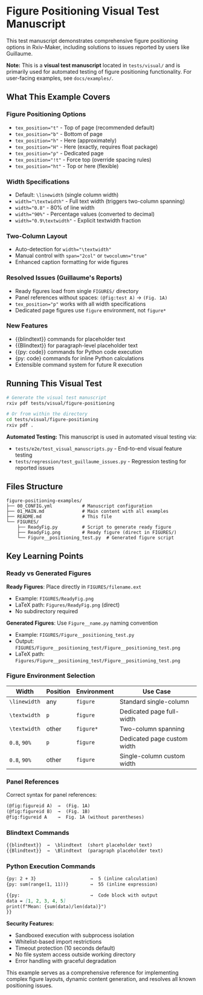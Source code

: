 # Figure Positioning Visual Test Manuscript

This test manuscript demonstrates comprehensive figure positioning options in Rxiv-Maker, including solutions to issues reported by users like Guillaume.

**Note:** This is a **visual test manuscript** located in `tests/visual/` and is primarily used for automated testing of figure positioning functionality. For user-facing examples, see `docs/examples/`.

## What This Example Covers

### Figure Positioning Options
- `tex_position="t"` - Top of page (recommended default)
- `tex_position="b"` - Bottom of page  
- `tex_position="h"` - Here (approximately)
- `tex_position="H"` - Here (exactly, requires float package)
- `tex_position="p"` - Dedicated page
- `tex_position="!t"` - Force top (override spacing rules)
- `tex_position="ht"` - Top or here (flexible)

### Width Specifications
- Default: `\linewidth` (single column width)
- `width="\textwidth"` - Full text width (triggers two-column spanning)
- `width="0.8"` - 80% of line width
- `width="90%"` - Percentage values (converted to decimal)
- `width="0.9\textwidth"` - Explicit textwidth fraction

### Two-Column Layout
- Auto-detection for `width="\textwidth"` 
- Manual control with `span="2col"` or `twocolumn="true"`
- Enhanced caption formatting for wide figures

### Resolved Issues (Guillaume's Reports)
- Ready figures load from single `FIGURES/` directory
- Panel references without spaces: `(@fig:test A)` → `(Fig. 1A)`
- `tex_position="p"` works with all width specifications
- Dedicated page figures use `figure` environment, not `figure*`

### New Features
- {{blindtext}} commands for placeholder text
- {{Blindtext}} for paragraph-level placeholder text
- {{py: code}} commands for Python code execution
- {py: code} commands for inline Python calculations
- Extensible command system for future R execution

## Running This Visual Test

```bash
# Generate the visual test manuscript
rxiv pdf tests/visual/figure-positioning

# Or from within the directory
cd tests/visual/figure-positioning
rxiv pdf .
```

**Automated Testing:**
This manuscript is used in automated visual testing via:
- `tests/e2e/test_visual_manuscripts.py` - End-to-end visual feature testing
- `tests/regression/test_guillaume_issues.py` - Regression testing for reported issues

## Files Structure

```
figure-positioning-examples/
├── 00_CONFIG.yml           # Manuscript configuration
├── 01_MAIN.md              # Main content with all examples
├── README.md               # This file
└── FIGURES/
    ├── ReadyFig.py         # Script to generate ready figure
    ├── ReadyFig.png        # Ready figure (direct in FIGURES/)
    └── Figure__positioning_test.py  # Generated figure script
```

## Key Learning Points

### Ready vs Generated Figures

**Ready Figures**: Place directly in `FIGURES/filename.ext`
- Example: `FIGURES/ReadyFig.png`
- LaTeX path: `Figures/ReadyFig.png` (direct)
- No subdirectory required

**Generated Figures**: Use `Figure__name.py` naming convention
- Example: `FIGURES/Figure__positioning_test.py`
- Output: `FIGURES/Figure__positioning_test/Figure__positioning_test.png`
- LaTeX path: `Figures/Figure__positioning_test/Figure__positioning_test.png`

### Figure Environment Selection

| Width | Position | Environment | Use Case |
|-------|----------|-------------|----------|
| `\linewidth` | any | `figure` | Standard single-column |
| `\textwidth` | `p` | `figure` | Dedicated page full-width |
| `\textwidth` | other | `figure*` | Two-column spanning |
| `0.8`, `90%` | `p` | `figure` | Dedicated page custom width |
| `0.8`, `90%` | other | `figure` | Single-column custom width |

### Panel References

Correct syntax for panel references:
```markdown
(@fig:figureid A)  →  (Fig. 1A)
(@fig:figureid B)  →  (Fig. 1B)
@fig:figureid A    →  Fig. 1A (without parentheses)
```

### Blindtext Commands

```markdown
{{blindtext}}  →  \blindtext  (short placeholder text)
{{Blindtext}}  →  \Blindtext  (paragraph placeholder text)
```

### Python Execution Commands

```markdown
{py: 2 + 3}                    →  5 (inline calculation)
{py: sum(range(1, 11))}        →  55 (inline expression)

{{py:                          →  Code block with output
data = [1, 2, 3, 4, 5]
print(f"Mean: {sum(data)/len(data)}")
}}
```

**Security Features:**
- Sandboxed execution with subprocess isolation
- Whitelist-based import restrictions
- Timeout protection (10 seconds default)
- No file system access outside working directory
- Error handling with graceful degradation

This example serves as a comprehensive reference for implementing complex figure layouts, dynamic content generation, and resolves all known positioning issues.